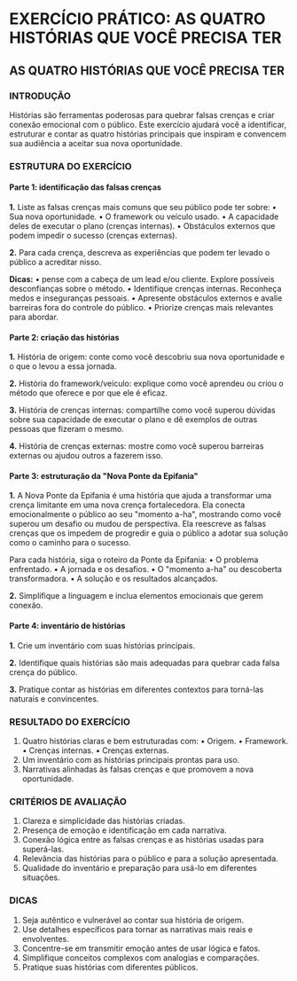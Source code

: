 # EXERCÍCIO PRÁTICO: AS QUATRO HISTÓRIAS QUE VOCÊ PRECISA TER

## AS QUATRO HISTÓRIAS QUE VOCÊ PRECISA TER

### INTRODUÇÃO

Histórias são ferramentas poderosas para quebrar falsas crenças e criar conexão emocional com o público. Este exercício ajudará você a identificar, estruturar e contar as quatro histórias principais que inspiram e convencem sua audiência a aceitar sua nova oportunidade.

### ESTRUTURA DO EXERCÍCIO

#### Parte 1: identificação das falsas crenças

**1.** Liste as falsas crenças mais comuns que seu público pode ter sobre:
• Sua nova oportunidade.
• O framework ou veículo usado.
• A capacidade deles de executar o plano (crenças internas).
• Obstáculos externos que podem impedir o sucesso (crenças externas).

**2.** Para cada crença, descreva as experiências que podem ter levado o público a acreditar nisso.

**Dicas:**
• pense com a cabeça de um lead e/ou cliente. Explore possíveis desconfianças sobre o método.
• Identifique crenças internas. Reconheça medos e inseguranças pessoais.
• Apresente obstáculos externos e avalie barreiras fora do controle do público.
• Priorize crenças mais relevantes para abordar.

#### Parte 2: criação das histórias

**1.** História de origem: conte como você descobriu sua nova oportunidade e o que o levou a essa jornada.

**2.** História do framework/veículo: explique como você aprendeu ou criou o método que oferece e por que ele é eficaz.

**3.** História de crenças internas: compartilhe como você superou dúvidas sobre sua capacidade de executar o plano e dê exemplos de outras pessoas que fizeram o mesmo.

**4.** História de crenças externas: mostre como você superou barreiras externas ou ajudou outros a fazerem isso.

#### Parte 3: estruturação da "Nova Ponte da Epifania"

**1.** A Nova Ponte da Epifania é uma história que ajuda a transformar uma crença limitante em uma nova crença fortalecedora. Ela conecta emocionalmente o público ao seu "momento a-ha", mostrando como você superou um desafio ou mudou de perspectiva. Ela reescreve as falsas crenças que os impedem de progredir e guia o público a adotar sua solução como o caminho para o sucesso.

Para cada história, siga o roteiro da Ponte da Epifania:
• O problema enfrentado.
• A jornada e os desafios.
• O "momento a-ha" ou descoberta transformadora.
• A solução e os resultados alcançados.

**2.** Simplifique a linguagem e inclua elementos emocionais que gerem conexão.

#### Parte 4: inventário de histórias

**1.** Crie um inventário com suas histórias principais.

**2.** Identifique quais histórias são mais adequadas para quebrar cada falsa crença do público.

**3.** Pratique contar as histórias em diferentes contextos para torná-las naturais e convincentes.

### RESULTADO DO EXERCÍCIO

1. Quatro histórias claras e bem estruturadas com:
• Origem.
• Framework.
• Crenças internas.
• Crenças externas.
2. Um inventário com as histórias principais prontas para uso.
3. Narrativas alinhadas às falsas crenças e que promovem a nova oportunidade.

### CRITÉRIOS DE AVALIAÇÃO

1. Clareza e simplicidade das histórias criadas.
2. Presença de emoção e identificação em cada narrativa.
3. Conexão lógica entre as falsas crenças e as histórias usadas para superá-las.
4. Relevância das histórias para o público e para a solução apresentada.
5. Qualidade do inventário e preparação para usá-lo em diferentes situações.

### DICAS

1. Seja autêntico e vulnerável ao contar sua história de origem.
2. Use detalhes específicos para tornar as narrativas mais reais e envolventes.
3. Concentre-se em transmitir emoção antes de usar lógica e fatos.
4. Simplifique conceitos complexos com analogias e comparações.
5. Pratique suas histórias com diferentes públicos.
